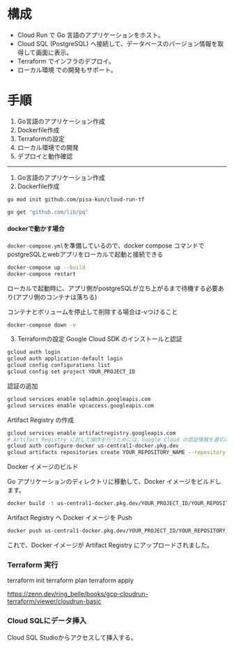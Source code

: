 # 構成
- Cloud Run で Go 言語のアプリケーションをホスト。
- Cloud SQL (PostgreSQL) へ接続して、データベースのバージョン情報を取得して画面に表示。
- Terraform でインフラのデプロイ。
- ローカル環境 での開発もサポート。

# 手順
1. Go言語のアプリケーション作成
2. Dockerfile作成
3. Terraformの設定
4. ローカル環境での開発
5. デプロイと動作確認

---

1. Go言語のアプリケーション作成
2. Dockerfile作成
```bash
go mod init github.com/pisa-kun/cloud-run-tf

go get "github.com/lib/pq"
```

#### dockerで動かす場合
`docker-compose.yml`を準備しているので、docker compose コマンドでpostgreSQLとwebアプリをローカルで起動と接続できる

```bash
docker-compose up --build
docker-compose restart
```
ローカルで起動時に、アプリ側がpostgreSQLが立ち上がるまで待機する必要あり(アプリ側のコンテナは落ちる)

コンテナとボリュームを停止して削除する場合は-vつけること
```bash
docker-compose down -v
```

3. Terraformの設定
Google Cloud SDK のインストールと認証

```bash
gcloud auth login
gcloud auth application-default login
gcloud config configurations list
gcloud config set project YOUR_PROJECT_ID
```

認証の追加
```bash
gcloud services enable sqladmin.googleapis.com
gcloud services enable vpcaccess.googleapis.com
```

Artifact Registry の作成

```bash
gcloud services enable artifactregistry.googleapis.com
# Artifact Registry に対して操作を行うためには、Google Cloud の認証情報を適切に設定する必要
gcloud auth configure-docker us-central1-docker.pkg.dev
gcloud artifacts repositories create YOUR_REPOSITORY_NAME --repository-format=docker --location=us-central1
```
Docker イメージのビルド

Go アプリケーションのディレクトリに移動して、Docker イメージをビルドします。

```bash
docker build -t us-central1-docker.pkg.dev/YOUR_PROJECT_ID/YOUR_REPOSITORY_NAME/your-image-name .
```
Artifact Registry へ Docker イメージを Push

```bash
docker push us-central1-docker.pkg.dev/YOUR_PROJECT_ID/YOUR_REPOSITORY_NAME/your-image-name
```
これで、Docker イメージが Artifact Registry にアップロードされました。

### Terraform 実行

terraform init
terraform plan
terraform apply

https://zenn.dev/ring_belle/books/gcp-cloudrun-terraform/viewer/cloudrun-basic

### Cloud SQLにデータ挿入
Cloud SQL Studioからアクセスして挿入する。